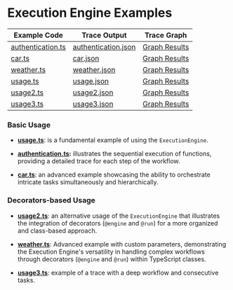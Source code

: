 # Execution Engine Examples

| Example Code                           | Trace Output                               | Trace Graph                                                                                                                                                 |
|----------------------------------------|--------------------------------------------|-------------------------------------------------------------------------------------------------------------------------------------------------------------|
| [authentication.ts](authentication.ts) | [authentication.json](authentication.json) | [Graph Results](https://tabkram.github.io/json-to-graph/?data=https://raw.githubusercontent.com/tabkram/execution-engine/main/examples/authentication.json) |
| [car.ts](car.ts)                       | [car.json](car.json)                       | [Graph Results](https://tabkram.github.io/json-to-graph/?data=https://raw.githubusercontent.com/tabkram/execution-engine/main/examples/car.json)            |
| [weather.ts](weather.ts)               | [weather.json](weather.json)               | [Graph Results](https://tabkram.github.io/json-to-graph/?data=https://raw.githubusercontent.com/tabkram/execution-engine/main/examples/weather.json)        |
| [usage.ts](usage.ts)                   | [usage.json](usage.json)                   | [Graph Results](https://tabkram.github.io/json-to-graph/?data=https://raw.githubusercontent.com/tabkram/execution-engine/main/examples/usage.json)          |
| [usage2.ts](usage2.ts)                 | [usage2.json](usage2.json)                 | [Graph Results](https://tabkram.github.io/json-to-graph/?data=https://raw.githubusercontent.com/tabkram/execution-engine/main/examples/usage2.json)         |
| [usage3.ts](usage2.ts)                 | [usage3.json](usage2.json)                 | [Graph Results](https://tabkram.github.io/json-to-graph/?data=https://raw.githubusercontent.com/tabkram/execution-engine/main/examples/usage3.json)         |

### Basic Usage

- **[usage.ts](usage.ts)**: is a fundamental example of using the `ExecutionEngine`.

- **[authentication.ts](authentication.ts):** illustrates the sequential execution of functions, providing a detailed
  trace for each step of the workflow.

- **[car.ts](car.ts)**: an advanced example showcasing the ability to orchestrate intricate tasks simultaneously and
  hierarchically.

### Decorators-based Usage

- **[usage2.ts](usage2.ts)**: an alternative usage of the `ExecutionEngine` that illustrates the integration of
  decorators (`@engine` and `@run`) for a more organized and class-based approach.

- **[weather.ts](weather.ts)**: Advanced example with custom parameters, demonstrating the Execution Engine's
  versatility in handling complex workflows through decorators (`@engine` and `@run`) within TypeScript classes.

- **[usage3.ts](usage3.ts)**: example of a trace with a deep workflow and consecutive tasks.